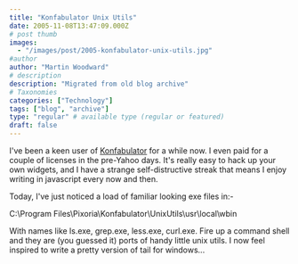 ```yaml
---
title: "Konfabulator Unix Utils"
date: 2005-11-08T13:47:09.000Z
# post thumb
images:
  - "/images/post/2005-konfabulator-unix-utils.jpg"
#author
author: "Martin Woodward"
# description
description: "Migrated from old blog archive"
# Taxonomies
categories: ["Technology"]
tags: ["blog", "archive"]
type: "regular" # available type (regular or featured)
draft: false
---
```


I've been a keen user of [Konfabulator](http://www.konfabulator.com) for a while now.  I even paid for a couple of licenses in the pre-Yahoo days.  It's really easy to hack up your own widgets, and I have a strange self-distructive streak that means I enjoy writing in javascript every now and then.

Today, I've just noticed a load of familiar looking exe files in:-

C:\Program Files\Pixoria\Konfabulator\UnixUtils\usr\local\wbin

With names like ls.exe, grep.exe, less.exe, curl.exe.  Fire up a command shell and they are (you guessed it) ports of handy little unix utils.  I now feel inspired to write a pretty version of tail for windows...